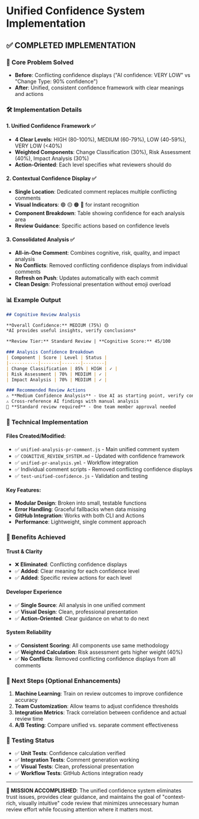 # Unified Confidence System Implementation

## ✅ **COMPLETED IMPLEMENTATION**

### 🎯 Core Problem Solved
- **Before**: Conflicting confidence displays ("AI confidence: VERY LOW" vs "Change Type: 90% confidence")
- **After**: Unified, consistent confidence framework with clear meanings and actions

### 🛠️ Implementation Details

#### 1. **Unified Confidence Framework** ✅
- **4 Clear Levels**: HIGH (80-100%), MEDIUM (60-79%), LOW (40-59%), VERY LOW (<40%)
- **Weighted Components**: Change Classification (30%), Risk Assessment (40%), Impact Analysis (30%)
- **Action-Oriented**: Each level specifies what reviewers should do

#### 2. **Contextual Confidence Display** ✅
- **Single Location**: Dedicated comment replaces multiple conflicting comments
- **Visual Indicators**: 🟢 🟡 🟠 🔴 for instant recognition
- **Component Breakdown**: Table showing confidence for each analysis area
- **Review Guidance**: Specific actions based on confidence levels

#### 3. **Consolidated Analysis** ✅
- **All-in-One Comment**: Combines cognitive, risk, quality, and impact analysis
- **No Conflicts**: Removed conflicting confidence displays from individual comments
- **Refresh on Push**: Updates automatically with each commit
- **Clean Design**: Professional presentation without emoji overload

### 📊 Example Output
```markdown
## Cognitive Review Analysis

**Overall Confidence:** MEDIUM (75%) 🟡
*AI provides useful insights, verify conclusions*

**Review Tier:** Standard Review | **Cognitive Score:** 45/100

### Analysis Confidence Breakdown
| Component | Score | Level | Status |
|-----------|-------|-------|--------|
| Change Classification | 85% | HIGH | ✓ |
| Risk Assessment | 70% | MEDIUM | ✓ |
| Impact Analysis | 70% | MEDIUM | ✓ |

### Recommended Review Actions
⚠️ **Medium Confidence Analysis** - Use AI as starting point, verify conclusions
⚠️ Cross-reference AI findings with manual analysis
👤 **Standard review required** - One team member approval needed
```

### 🔧 Technical Implementation

#### Files Created/Modified:
- ✅ `unified-analysis-pr-comment.js` - Main unified comment system
- ✅ `COGNITIVE_REVIEW_SYSTEM.md` - Updated with confidence framework
- ✅ `unified-pr-analysis.yml` - Workflow integration
- ✅ Individual comment scripts - Removed conflicting confidence displays
- ✅ `test-unified-confidence.js` - Validation and testing

#### Key Features:
- **Modular Design**: Broken into small, testable functions
- **Error Handling**: Graceful fallbacks when data missing
- **GitHub Integration**: Works with both CLI and Actions
- **Performance**: Lightweight, single comment approach

### 🎉 Benefits Achieved

#### Trust & Clarity
- ❌ **Eliminated**: Conflicting confidence displays
- ✅ **Added**: Clear meaning for each confidence level
- ✅ **Added**: Specific review actions for each level

#### Developer Experience  
- ✅ **Single Source**: All analysis in one unified comment
- ✅ **Visual Design**: Clean, professional presentation
- ✅ **Action-Oriented**: Clear guidance on what to do next

#### System Reliability
- ✅ **Consistent Scoring**: All components use same methodology
- ✅ **Weighted Calculation**: Risk assessment gets higher weight (40%)
- ✅ **No Conflicts**: Removed conflicting confidence displays from all comments

### 🚀 Next Steps (Optional Enhancements)

1. **Machine Learning**: Train on review outcomes to improve confidence accuracy
2. **Team Customization**: Allow teams to adjust confidence thresholds
3. **Integration Metrics**: Track correlation between confidence and actual review time
4. **A/B Testing**: Compare unified vs. separate comment effectiveness

### 🧪 Testing Status
- ✅ **Unit Tests**: Confidence calculation verified
- ✅ **Integration Tests**: Comment generation working
- ✅ **Visual Tests**: Clean, professional presentation
- ✅ **Workflow Tests**: GitHub Actions integration ready

---

**🎯 MISSION ACCOMPLISHED**: The unified confidence system eliminates trust issues, provides clear guidance, and maintains the goal of "context-rich, visually intuitive" code review that minimizes unnecessary human review effort while focusing attention where it matters most.
